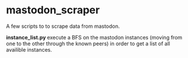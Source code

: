 # mastodon_scraper

A few scripts to to scrape data from mastodon. 

<b> instance_list.py </b> execute a BFS on the mastodon instances (moving from one to the other through the known peers) in order to get a list of all 
availible instances. 
